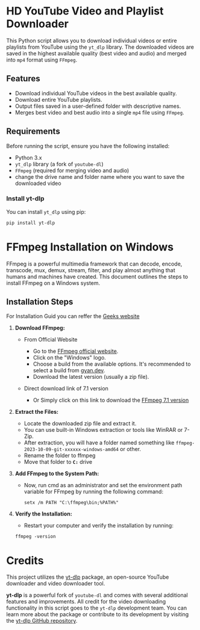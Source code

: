 # HD YouTube Video and Playlist Downloader

This Python script allows you to download individual videos or entire playlists from YouTube using the `yt_dlp` library. The downloaded videos are saved in the highest available quality (best video and audio) and merged into `mp4` format using `FFmpeg`.

## Features

- Download individual YouTube videos in the best available quality.
- Download entire YouTube playlists.
- Output files saved in a user-defined folder with descriptive names.
- Merges best video and best audio into a single `mp4` file using `FFmpeg`.

## Requirements

Before running the script, ensure you have the following installed:

- Python 3.x
- `yt_dlp` library (a fork of `youtube-dl`)
- `FFmpeg` (required for merging video and audio)
- change the drive name and folder name where you want to save the downloaded video

### Install yt-dlp

You can install `yt_dlp` using pip:

```bash
pip install yt-dlp
```

# FFmpeg Installation on Windows

FFmpeg is a powerful multimedia framework that can decode, encode, transcode, mux, demux, stream, filter, and play almost anything that humans and machines have created. This document outlines the steps to install FFmpeg on a Windows system.

## Installation Steps

For Installation Guid you can reffer the [Geeks website](https://www.geeksforgeeks.org/how-to-install-ffmpeg-on-windows/)

1. **Download FFmpeg:**

   - From Official Website

     - Go to the [FFmpeg official website](https://ffmpeg.org/download.html).
     - Click on the "Windows" logo.
     - Choose a build from the available options. It's recommended to select a build from [gyan.dev](https://www.gyan.dev/ffmpeg/builds/).
     - Download the latest version (usually a zip file).

   - Direct download link of 7.1 version
     - Or Simply click on this link to download the [FFmpeg 7.1 version](https://www.gyan.dev/ffmpeg/builds/ffmpeg-git-full.7z)

2. **Extract the Files:**

   - Locate the downloaded zip file and extract it.
   - You can use built-in Windows extraction or tools like WinRAR or 7-Zip.
   - After extraction, you will have a folder named something like `ffmpeg-2023-10-09-git-xxxxxx-windows-amd64` or other.
   - Rename the folder to ffmpeg
   - Move that folder to **`C:`** drive

3. **Add FFmpeg to the System Path:**

   - Now, run cmd as an administrator and set the environment path variable for FFmpeg by running the following command:

     ```
     setx /m PATH "C:\ffmpeg\bin;%PATH%"
     ```

4. **Verify the Installation:**
   - Restart your computer and verify the installation by running:
   ```
   ffmpeg -version
   ```

# Credits

This project utilizes the [yt-dlp](https://github.com/yt-dlp/yt-dlp) package, an open-source YouTube downloader and video downloader tool. 

**yt-dlp** is a powerful fork of `youtube-dl` and comes with several additional features and improvements. All credit for the video downloading functionality in this script goes to the `yt-dlp` development team. You can learn more about the package or contribute to its development by visiting the [yt-dlp GitHub repository](https://github.com/yt-dlp/yt-dlp).
